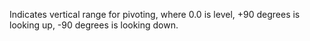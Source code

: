 Indicates vertical range for pivoting, where 0.0 is level, +90 degrees is looking up, -90 degrees is looking down.
